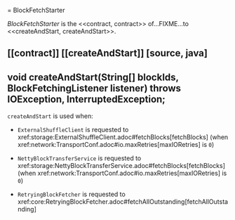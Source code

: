 = BlockFetchStarter

*BlockFetchStarter* is the <<contract, contract>> of...FIXME...to <<createAndStart, createAndStart>>.

[[contract]]
[[createAndStart]]
[source, java]
----
void createAndStart(String[] blockIds, BlockFetchingListener listener)
   throws IOException, InterruptedException;
----

`createAndStart` is used when:

* `ExternalShuffleClient` is requested to xref:storage:ExternalShuffleClient.adoc#fetchBlocks[fetchBlocks] (when xref:network:TransportConf.adoc#io.maxRetries[maxIORetries] is `0`)

* `NettyBlockTransferService` is requested to xref:storage:NettyBlockTransferService.adoc#fetchBlocks[fetchBlocks] (when xref:network:TransportConf.adoc#io.maxRetries[maxIORetries] is `0`)

* `RetryingBlockFetcher` is requested to xref:core:RetryingBlockFetcher.adoc#fetchAllOutstanding[fetchAllOutstanding]
